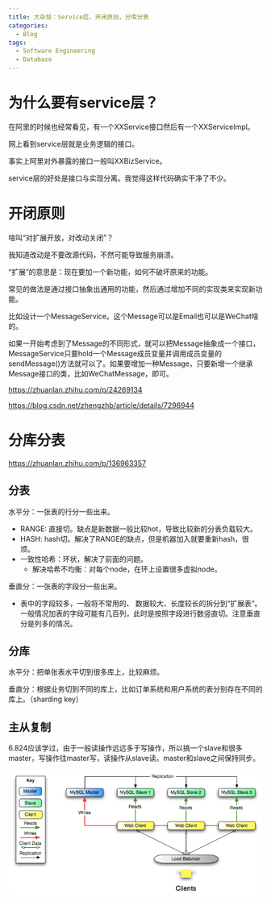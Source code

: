 ```yaml
---
title: 大杂烩：Service层，开闭原则，分库分表
categories:
  - Blog
tags:
  - Software Engineering
  - Database
---
```


# 为什么要有service层？

在阿里的时候也经常看见，有一个XXService接口然后有一个XXServiceImpl。

网上看到service层就是业务逻辑的接口。

事实上阿里对外暴露的接口一般叫XXBizService。

service层的好处是接口与实现分离。我觉得这样代码确实干净了不少。

# 开闭原则

啥叫“对扩展开放，对改动关闭”？

我知道改动是不要改源代码，不然可能导致服务崩溃。

“扩展”的意思是：现在要加一个新功能，如何不破坏原来的功能。

常见的做法是通过接口抽象出通用的功能，然后通过增加不同的实现类来实现新功能。

比如设计一个MessageService。这个Message可以是Email也可以是WeChat啥的。

如果一开始考虑到了Message的不同形式，就可以把Message抽象成一个接口，MessageService只要hold一个Message成员变量并调用成员变量的sendMessage()方法就可以了。如果要增加一种Message，只要新增一个继承Message接口的类，比如WeChatMessage，即可。

https://zhuanlan.zhihu.com/p/24269134

https://blog.csdn.net/zhengzhb/article/details/7296944

# 分库分表

https://zhuanlan.zhihu.com/p/136963357

## 分表

水平分：一张表的行分一些出来。

* RANGE: 直接切。缺点是新数据一般比较hot，导致比较新的分表负载较大。
* HASH: hash切。解决了RANGE的缺点，但是机器加入就要重新hash，很烦。
* 一致性哈希：环状，解决了前面的问题。
  * 解决哈希不均衡：对每个node，在环上设置很多虚拟node。

垂直分：一张表的字段分一些出来。

* 表中的字段较多，一般将不常用的、 数据较大、长度较长的拆分到“扩展表“。一般情况加表的字段可能有几百列，此时是按照字段进行数竖直切。注意垂直分是列多的情况。

## 分库

水平分：把单张表水平切到很多库上，比较麻烦。

垂直分：根据业务切到不同的库上，比如订单系统和用户系统的表分别存在不同的库上。（sharding key）

## 主从复制

6.824应该学过，由于一般读操作远远多于写操作，所以搞一个slave和很多master，写操作往master写，读操作从slave读。master和slave之间保持同步。

![master](/assets/potpourri/master.png)

